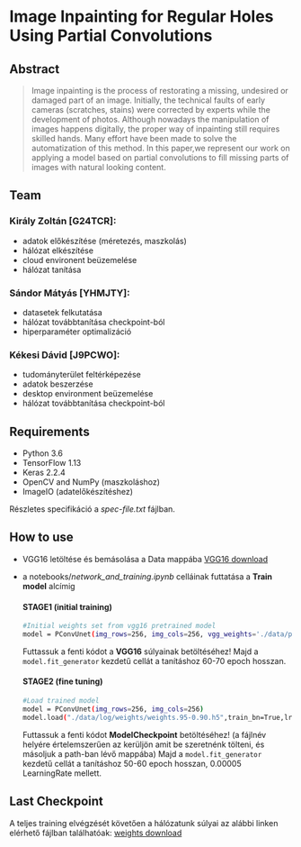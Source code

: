# Image Inpainting for Regular Holes Using Partial Convolutions
## Abstract
>Image inpainting is the process of restorating a missing, undesired or damaged part of an image. Initially, the
technical faults of early cameras (scratches, stains) were corrected by experts while the development of photos. 
Although nowadays the manipulation of images happens digitally, the proper way of inpainting still requires 
skilled hands. Many effort have been made to solve the automatization of this method. In this paper,we 
represent our work on applying a model based on partial convolutions to fill missing parts of images with 
natural looking content.

## Team

### Király Zoltán [G24TCR]:
* adatok előkészítése (méretezés, maszkolás)
* hálózat elkészítése
* cloud environent beüzemelése
* hálózat tanítása
### Sándor Mátyás [YHMJTY]:
* datasetek felkutatása
* hálózat továbbtanítása checkpoint-ból
* hiperparaméter optimalizáció
### Kékesi Dávid [J9PCWO]:
* tudományterület feltérképezése
* adatok beszerzése
* desktop environment beüzemelése
* hálózat továbbtanítása checkpoint-ból

## Requirements
* Python 3.6
* TensorFlow 1.13
* Keras 2.2.4
* OpenCV and NumPy (maszkoláshoz)
* ImageIO (adatelőkészítéshez)

 Részletes specifikáció a *spec-file.txt* fájlban.
 
## How to use
* VGG16 letöltése és bemásolása a Data mappába 
[VGG16 download](https://drive.google.com/file/d/1HOzmKQFljTdKWftEP-kWD7p2paEaeHM0/view)
* a notebooks/*network_and_training.ipynb* celláinak futtatása a **Train model** alcímig
  #### STAGE1 (initial training)
    ```sh
    #Initial weights set from vgg16 pretrained model
    model = PConvUnet(img_rows=256, img_cols=256, vgg_weights='./data/pytorch_vgg16.h5')
    ```
    Futtassuk a fenti kódot a **VGG16** súlyainak betöltéséhez! 
    Majd a ```model.fit_generator``` kezdetű cellát a tanításhoz 60-70 epoch hosszan.
    
    #### STAGE2 (fine tuning)
    ```sh
    #Load trained model
    model = PConvUnet(img_rows=256, img_cols=256)
    model.load("./data/log/weights/weights.95-0.90.h5",train_bn=True,lr=0.00015)
    ```
    Futtassuk a fenti kódot **ModelCheckpoint** betöltéséhez!
    (a fájlnév helyére értelemszerűen az kerüljön amit be szeretnénk tölteni, és másoljuk a path-ban lévő mappába)
    Majd a ```model.fit_generator``` kezdetű cellát a tanításhoz 50-60 epoch hosszan,
    0.00005 LearningRate mellett.
	
## Last Checkpoint
A teljes training elvégzését követően a hálózatunk súlyai az alábbi linken elérhető fájlban találhatóak:
[weights download](https://drive.google.com/file/d/1c4qXxUBBKn4dqwr7T9zLfotWkv5BJWoL/view)